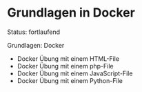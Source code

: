 # Grundlagen in Docker
Status: fortlaufend

Grundlagen: Docker

- Docker Übung mit einem HTML-File
- Docker Übung mit einem php-File
- Docker Übung mit einem JavaScript-File
- Docker Übung mit einem Python-File
